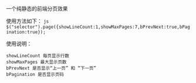 一个纯静态的前端分页效果

使用方法如下：
```js $("selector").page({showLineCount:1,showMaxPages:7,bPrevNext:true,bPagination:true});```

使用说明：
```
showLineCount 每页显示行数
showMaxPages 最大显示页数
bPrevNext 是否显示“上一页” 和 “下一页”
bPagination 是否显示页码
```
